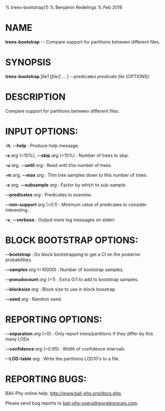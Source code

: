 % trees-bootstrap(1)
% Benjamin Redelings
% Feb 2018

# NAME

**trees-bootstrap** -- Compare support for partitions between different files.

# SYNOPSIS

**trees-bootstrap** _file1_ [_file2_ ... ] --predicates _predicate file_ [OPTIONS]

# DESCRIPTION

Compare support for partitions between different files.

# INPUT OPTIONS:
**-h**, **--help**
: Produce help message.

**-s** _arg_ (=10%), **--skip** _arg_ (=10%)
: Number of trees to skip.

**-u** _arg_, **--until** _arg_
: Read until this number of trees.

**-m** _arg_, **--max** _arg_
: Thin tree samples down to this number of trees.

**-x** _arg_, **--subsample** _arg_
: Factor by which to sub-sample.

**--predicates** _arg_
: Predicates to examine.

**--min-support** _arg_ (=0.1)
: Minimum value of predicates to consider interesting..

**-v**, **--verbose**
: Output more log messages on stderr.


# BLOCK BOOTSTRAP OPTIONS:
**--bootstrap**
: Do block bootstrapping to get a CI on the posterior probabilities.

**--samples** _arg_ (=10000)
: Number of bootstrap samples.

**--pseudocount** _arg_ (=1)
: Extra 0/1 to add to bootstrap samples.

**--blocksize** _arg_
: Block size to use in block boostrap.

**--seed** _arg_
: Random seed.


# REPORTING OPTIONS:
**--separation** _arg_ (=0)
: Only report trees/partitions if they differ by this many LODs

**--confidence** _arg_ (=0.95)
: Width of confidence intervals

**--LOD-table** _arg_
: Write the partitions LOD10's to a file.


# REPORTING BUGS:
 BAli-Phy online help: <http://www.bali-phy.org/docs.php>.

Please send bug reports to <bali-phy-users@googlegroups.com>.

